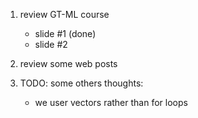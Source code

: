 1. review GT-ML course
    * slide #1 (done)
    * slide #2


2. review some web posts

3. TODO: some others thoughts:
    * we user vectors rather than for loops